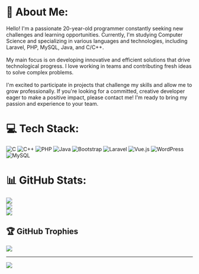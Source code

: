 # 💫 About Me:
Hello! I'm a passionate 20-year-old programmer constantly seeking new challenges and learning opportunities. Currently, I'm studying Computer Science and specializing in various languages and technologies, including Laravel, PHP, MySQL, Java, and C/C++.<br><br>My main focus is on developing innovative and efficient solutions that drive technological progress. I love working in teams and contributing fresh ideas to solve complex problems.<br><br>I'm excited to participate in projects that challenge my skills and allow me to grow professionally. If you're looking for a committed, creative developer eager to make a positive impact, please contact me! I'm ready to bring my passion and experience to your team.

# 💻 Tech Stack:
![C](https://img.shields.io/badge/c-%2300599C.svg?style=for-the-badge&logo=c&logoColor=white) ![C++](https://img.shields.io/badge/c++-%2300599C.svg?style=for-the-badge&logo=c%2B%2B&logoColor=white) ![PHP](https://img.shields.io/badge/php-%23777BB4.svg?style=for-the-badge&logo=php&logoColor=white) ![Java](https://img.shields.io/badge/java-%23ED8B00.svg?style=for-the-badge&logo=openjdk&logoColor=white) ![Bootstrap](https://img.shields.io/badge/bootstrap-%238511FA.svg?style=for-the-badge&logo=bootstrap&logoColor=white) ![Laravel](https://img.shields.io/badge/laravel-%23FF2D20.svg?style=for-the-badge&logo=laravel&logoColor=white) ![Vue.js](https://img.shields.io/badge/vue.js-%2335495e.svg?style=for-the-badge&logo=vuedotjs&logoColor=%234FC08D) ![WordPress](https://img.shields.io/badge/WordPress-%23117AC9.svg?style=for-the-badge&logo=WordPress&logoColor=white) ![MySQL](https://img.shields.io/badge/mysql-%2300000f.svg?style=for-the-badge&logo=mysql&logoColor=white)
# 📊 GitHub Stats:
![](https://github-readme-stats.vercel.app/api?username=elMauro2003&theme=tokyonight&hide_border=false&include_all_commits=false&count_private=false)<br/>
![](https://github-readme-streak-stats.herokuapp.com/?user=elMauro2003&theme=tokyonight&hide_border=false)<br/>
![](https://github-readme-stats.vercel.app/api/top-langs/?username=elMauro2003&theme=tokyonight&hide_border=false&include_all_commits=false&count_private=false&layout=compact)

## 🏆 GitHub Trophies
![](https://github-profile-trophy.vercel.app/?username=elMauro2003&theme=nord&no-frame=false&no-bg=true&margin-w=4)

---
[![](https://visitcount.itsvg.in/api?id=elMauro2003&icon=0&color=0)](https://visitcount.itsvg.in)

<!-- Proudly created with GPRM ( https://gprm.itsvg.in ) -->
